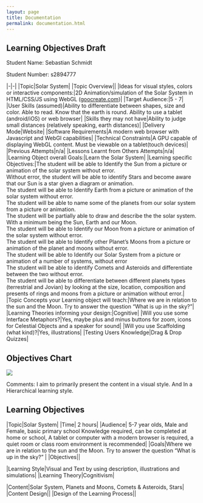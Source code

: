```yaml
---
layout: page
title: Documentation
permalink: documentation.html
---
```


## Learning Objectives Draft
Student Name: Sebastian Schmidt

Student Number: s2894777

|-|-|
|Topic|Solar System|
|Topic Overview||
|Ideas for visual styles, colors or interactive components:|2D Animation/simulation of the Solar System in HTML/CSS/JS using WebGL ([goocreate.com](http://goocreate.com))|
|Target Audience:|5 - 7|
|User Skills (assumed)|Ability to differentiate between shapes, size and color. Able to read. Know that the earth is round. Ability to use a tablet (android/iOS) or web browser|
|Skills they may not have|Ability to judge small distances (relatively speaking, earth distances)|
|Delivery Mode|Website|
|Software Requirements|A modern web browser with Javascript and WebGl capabilities|
|Technical Constraints|A GPU capable of displaying WebGL content. Must be viewable on a tablet(touch devices)|
|Previous Attempts|n/a|
|Lessons Learnt from Others Attempts|n/a|
|Learning Object overall Goals:|Learn the Solar System|
|Learning specific Objectives:|The student will be able to Identify the Sun from a picture or animation of the solar system without error.<br>Without error, the student will be able to identify Stars and become aware that our Sun is a star given a diagram or animation.<br>The student will be able to Identify Earth from a picture or animation of the solar system without error.<br>The student will be able to name some of the planets from our solar system from a picture or animation.<br>The student will be partially able to draw and describe the the solar system. With a minimum  being the Sun, Earth and our Moon.<br>The student will be able to Identify our Moon from a picture or animation of the solar system without error.<br>The student will be able to Identify other Planet’s Moons from a picture or animation of the planet and moons without error.<br>The student will be able to Identify our Solar System from a picture or animation of a number of systems, without error<br>The student will be able to identify Comets and Asteroids and differentiate between the two without error.<br>The student will be able to differentiate between different planets types (terrestrial and Jovian) by looking at the size, location, composition and presents of rings and moons from a picture or animation without error.|
|Topic Concepts your Learning object will teach:|Where we are in relation to the sun and the Moon. Try to answer the question “What is up in the sky?”|
|Learning Theories informing your design:|Cognitive|
|Will you use some Interface Metaphors?|Yes, maybe plus and minus buttons for zoom, icons for Celestial Objects and a speaker for sound|
|Will you use Scaffolding (what kind)?|Yes, illustrations|
|Testing Users Knowledge|Drag & Drop Quizzes|

## Objectives Chart
[![](img/objectives.png)](img/objectives.png)


Comments: I aim to primarily present the content in a visual style. And In a Hierarchical learning style.


## Learning Objectives

|Topic|Solar System|
|Time| 2 hours|
|Audience| 5-7 year olds, Male and Female, basic primary school Knowledge required, can be completed at home or school, A tablet or computer with a modern browser is required, a quiet room or class room environment is recommended|
|Goals|Where we are in relation to the sun and the Moon. Try to answer the question “What is up in the sky?” |
|Objectives||

|Learning Style|Visual and Text by using description, illustrations and simulations|
|Learning Theory|Cognitivism|

|Content|Solar System, Planets and Moons, Comets & Asteroids, Stars|
|Content Design||
|Design of the Learning Process||

